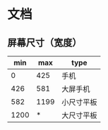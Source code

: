 # 文档

## 屏幕尺寸（宽度）

| min  | max  | type       |
| ---- | ---- | ---------- |
| 0    | 425  | 手机       |
| 426  | 581  | 大屏手机   |
| 582  | 1199 | 小尺寸平板 |
| 1200 | *    | 大尺寸平板 |
